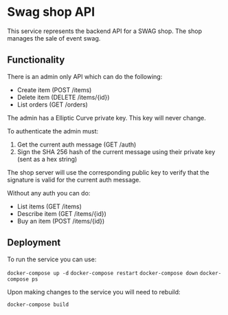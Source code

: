 # Swag shop API

This service represents the backend API for a SWAG shop. The shop manages the sale of event swag.

## Functionality

There is an admin only API which can do the following:

- Create item (POST /items)
- Delete item (DELETE /items/{id})
- List orders (GET /orders)

The admin has a Elliptic Curve private key. This key will never change. 

To authenticate the admin must:

1. Get the current auth message (GET /auth)
2. Sign the SHA 256 hash of the current message using their private key (sent as a hex string)

The shop server will use the corresponding public key to verify that the signature is valid for the current auth message.

Without any auth you can do: 

- List items (GET /items)
- Describe item (GET /items/{id})
- Buy an item (POST /items/{id})

## Deployment

To run the service you can use:

`docker-compose up -d`
`docker-compose restart`
`docker-compose down`
`docker-compose ps`

Upon making changes to the service you will need to rebuild:

`docker-compose build`



